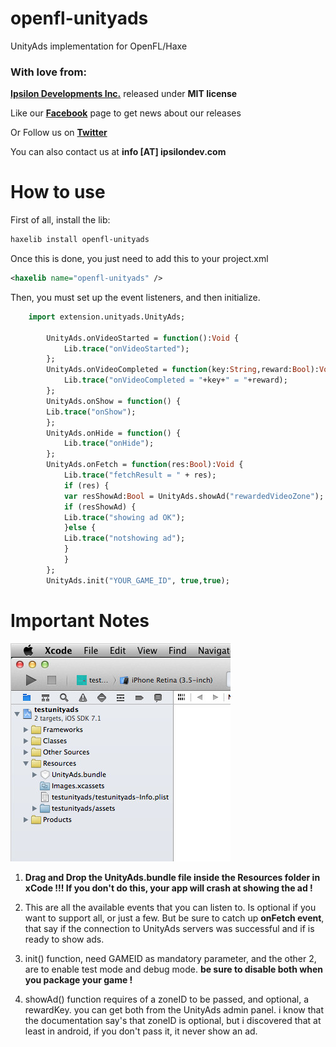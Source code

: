 # openfl-unityads
UnityAds implementation for OpenFL/Haxe

### With love from:

**[Ipsilon Developments Inc.](http://www.ipsilondev.com)** released under **MIT license**

Like our **[Facebook](http://www.facebook.com/ipsilondev)** page to get news about our releases

Or Follow us on **[Twitter](https://twitter.com/ipsilondev)**

You can also contact us at **info [AT] ipsilondev.com**

How to use
==========

First of all, install the lib:

```bash
haxelib install openfl-unityads
```

Once this is done, you just need to add this to your project.xml
```xml
<haxelib name="openfl-unityads" />
```
Then, you must set up the event listeners, and then initialize. 

```haxe    
    import extension.unityads.UnityAds;

		UnityAds.onVideoStarted = function():Void {
			Lib.trace("onVideoStarted");
		};
		UnityAds.onVideoCompleted = function(key:String,reward:Bool):Void {
			Lib.trace("onVideoCompleted = "+key+" = "+reward);
		};
		UnityAds.onShow = function() {
		Lib.trace("onShow");
		};
		UnityAds.onHide = function() {
			Lib.trace("onHide");
		};
		UnityAds.onFetch = function(res:Bool):Void {
			Lib.trace("fetchResult = " + res);
			if (res) {
			var resShowAd:Bool = UnityAds.showAd("rewardedVideoZone");
			if (resShowAd) {
			Lib.trace("showing ad OK");
			}else {
			Lib.trace("notshowing ad");
			}
			}
		};
		UnityAds.init("YOUR_GAME_ID", true,true);
```

Important Notes
==========

![](https://github.com/ipsilondev/openfl-unityads/blob/master/xcode-example.jpg?raw=true)
1) **Drag and Drop the UnityAds.bundle file inside the Resources folder in xCode !!! If you don't do this, your app will crash at showing the ad !**

2) This are all the available events that you can listen to. Is optional if you want to support all, or just a few. But be sure to catch up **onFetch event**, that say if the connection to UnityAds servers was successful and if is ready to show ads.

3) init() function, need GAMEID as mandatory parameter, and the other 2, are to enable test mode and debug mode. **be sure to disable both when you package your game !**

4) showAd() function requires of a zoneID to be passed, and optional, a rewardKey. you can get both from the UnityAds admin panel. i know that the documentation say's that zoneID is optional, but i discovered that at least in android, if you don't pass it, it never show an ad. 
